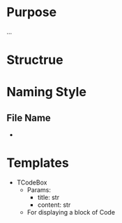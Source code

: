 # Purpose
...
# Structrue

# Naming Style
## File Name
- 

# Templates
- TCodeBox
    - Params:
        - title: str
        - content: str
    - For displaying a block of Code